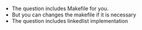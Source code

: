 * The question includes Makefile for you. 
 * But you can changes the makefile if it is necessary
 * The question includes linkedlist implementation